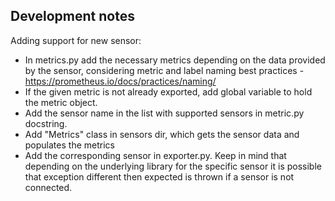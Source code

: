 ## Development notes
Adding support for new sensor:
* In metrics.py add the necessary metrics depending on the data provided by the sensor, considering metric and label naming best practices - https://prometheus.io/docs/practices/naming/
* If the given metric is not already exported, add global variable to hold the metric object.
* Add the sensor name in the list with supported sensors in metric.py docstring.
* Add "Metrics" class in sensors dir, which gets the sensor data and populates the metrics
* Add the corresponding sensor in exporter.py. Keep in mind that depending on the underlying library for the specific sensor it is possible that exception different then expected is thrown if a sensor is not connected.
